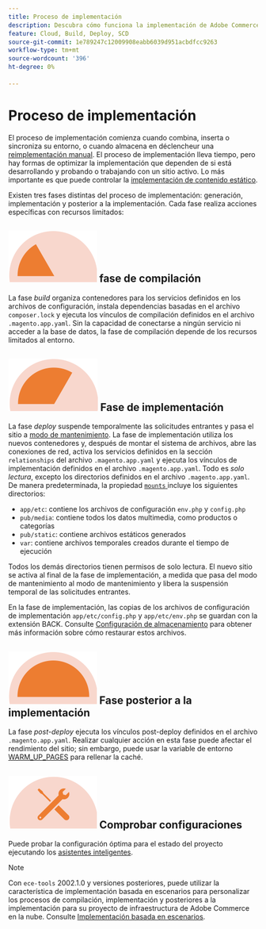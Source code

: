 ```yaml
---
title: Proceso de implementación
description: Descubra cómo funciona la implementación de Adobe Commerce en proyectos de infraestructura en la nube.
feature: Cloud, Build, Deploy, SCD
source-git-commit: 1e789247c12009908eabb6039d951acbdfcc9263
workflow-type: tm+mt
source-wordcount: '396'
ht-degree: 0%

---
```


# Proceso de implementación

El proceso de implementación comienza cuando combina, inserta o sincroniza su entorno, o cuando almacena en déclencheur una [reimplementación manual](../dev-tools/cloud-cli-overview.md#redeploy-the-environment). El proceso de implementación lleva tiempo, pero hay formas de optimizar la implementación que dependen de si está desarrollando y probando o trabajando con un sitio activo. Lo más importante es que puede controlar la [implementación de contenido estático](static-content.md).

Existen tres fases distintas del proceso de implementación: generación, implementación y posterior a la implementación. Cada fase realiza acciones específicas con recursos limitados:

## ![Fase de compilación](../../assets/status-build.png) fase de compilación

La fase _build_ organiza contenedores para los servicios definidos en los archivos de configuración, instala dependencias basadas en el archivo `composer.lock` y ejecuta los vínculos de compilación definidos en el archivo `.magento.app.yaml`. Sin la capacidad de conectarse a ningún servicio ni acceder a la base de datos, la fase de compilación depende de los recursos limitados al entorno.

## ![Fase de implementación](../../assets/status-deploy.png) Fase de implementación

La fase _deploy_ suspende temporalmente las solicitudes entrantes y pasa el sitio a [modo de mantenimiento](https://experienceleague.adobe.com/docs/commerce-operations/configuration-guide/setup/application-modes.html). La fase de implementación utiliza los nuevos contenedores y, después de montar el sistema de archivos, abre las conexiones de red, activa los servicios definidos en la sección `relationships` del archivo `.magento.app.yaml` y ejecuta los vínculos de implementación definidos en el archivo `.magento.app.yaml`. Todo es _solo lectura_, excepto los directorios definidos en el archivo `.magento.app.yaml`. De manera predeterminada, la propiedad [`mounts` ](../application/properties.md#mounts) incluye los siguientes directorios:

- `app/etc`: contiene los archivos de configuración `env.php` y `config.php`
- `pub/media`: contiene todos los datos multimedia, como productos o categorías
- `pub/static`: contiene archivos estáticos generados
- `var`: contiene archivos temporales creados durante el tiempo de ejecución

Todos los demás directorios tienen permisos de solo lectura. El nuevo sitio se activa al final de la fase de implementación, a medida que pasa del modo de mantenimiento al modo de mantenimiento y libera la suspensión temporal de las solicitudes entrantes.

En la fase de implementación, las copias de los archivos de configuración de implementación `app/etc/config.php` y `app/etc/env.php` se guardan con la extensión BACK. Consulte [Configuración de almacenamiento](../store/store-settings.md#restore-configuration-files) para obtener más información sobre cómo restaurar estos archivos.

## ![Fase posterior a la implementación](../../assets/status-post-deploy.png) Fase posterior a la implementación

La fase _post-deploy_ ejecuta los vínculos post-deploy definidos en el archivo `.magento.app.yaml`. Realizar cualquier acción en esta fase puede afectar el rendimiento del sitio; sin embargo, puede usar la variable de entorno [WARM_UP_PAGES](../environment/variables-post-deploy.md#warmuppages) para rellenar la caché.

## ![Comprobar estado](../../assets/status-verify.png) Comprobar configuraciones

Puede probar la configuración óptima para el estado del proyecto ejecutando los [asistentes inteligentes](smart-wizards.md).

>[!NOTE]
>
>Con `ece-tools` 2002.1.0 y versiones posteriores, puede utilizar la característica de implementación basada en escenarios para personalizar los procesos de compilación, implementación y posteriores a la implementación para su proyecto de infraestructura de Adobe Commerce en la nube. Consulte [Implementación basada en escenarios](scenario-based.md).
